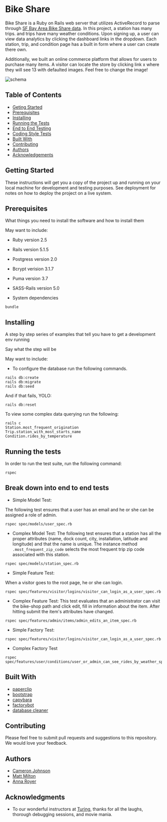 # Bike Share

Bike Share is a Ruby on Rails web server that utilizes ActiveRecord to parse through [SF Bay Area Bike Share data](https://www.kaggle.com/benhamner/sf-bay-area-bike-share/data). In this project, a station has many trips. and trips have many weather conditions. Upon signing up, a user can view data analytics by clicking the dashboard links in the dropdown. Each station, trip, and condition page has a built in form where a user can create there own.

Additionally, we built an online commerce platform that allows for users to purchase many items. A visitor can locate the store by clicking link x where they will see 13 with defaulted images. Feel free to change the image!  

![schema](https://i.imgur.com/2NsFqq6.png)
## Table of Contents
- [Geting Started](#getting-started)
- [Prerequisites](#prequisites)
- [Installing](#installing)
- [Running the Tests](#running-the-tests)
- [End to End Testing](#break-down-into-end-to-end-tests)
- [Coding Style Tests](#and-coding-style-tests)
- [Built With](#built-with)
- [Contributing](#contributing)
- [Authors](#authors)
- [Acknowledgements](#acknowledgments)

## Getting Started

These instructions will get you a copy of the project up and running on your local machine for development and testing purposes. See deployment for notes on how to deploy the project on a live system.

## Prerequisites

What things you need to install the software and how to install them

May want to include:

* Ruby version 2.5
* Rails version 5.1.5
* Postgress version 2.0
* Bcrypt verision 3.1.7  
* Puma version 3.7
* SASS-Rails version 5.0

* System dependencies

```
bundle
```

## Installing

A step by step series of examples that tell you have to get a development env running

Say what the step will be

May want to include:
* To configure the database run the following commands.

```
rails db:create
rails db:migrate
rails db:seed
```
And if that fails, YOLO:

```
rails db:reset
```
To view some complex data querying run the following:

```
rails c
Station.most_frequent_origination
Trip.station_with_most_starts_name
Condition.rides_by_temperature
```


## Running the tests
In order to run the test suite, run the following command:
```
rspec
```
## Break down into end to end tests

* Simple Model Test:

The following test ensures that a user has an email and he or she can be assigned a role of admin.

```
rspec spec/models/user_spec.rb
```

* Complex Model Test:
The following test ensures that a station has all the proper attributes (name, dock count, city, installation, latitude and longitude) and that the name is unique. The instance method ```.most_frequent_zip_code``` selects the most frequent trip zip code associated with this station.

```
rspec spec/models/station_spec.rb
```

* Simple Feature Test:

When a visitor goes to the root page, he or she can login.

```
rspec spec/features/visitor/logins/visitor_can_login_as_a_user_spec.rb
```

* Complex Feature Test:
This test evaluates that an administrator can visit the bike-shop path and click edit, fill in information about the item. After hitting submit the item's attributes have changed.

```
rspec spec/features/admin/items/admin_edits_an_item_spec.rb
```


* Simple Factory Test:

```
rspec spec/features/visitor/logins/visitor_can_login_as_a_user_spec.rb
```

* Complex Factory Test
```
rspec spec/features/user/conditions/user_or_admin_can_see_rides_by_weather_spec.rb
```


## Built With

* [paperclip](https://github.com/thoughtbot/paperclip)
* [bootstrap](https://github.com/twbs/bootstrap)
* [capybara](https://github.com/teamcapybara/capybara)
* [factorybot](https://github.com/thoughtbot/factory_bot)
* [database cleaner](https://github.com/DatabaseCleaner/database_cleaner)

## Contributing

Please feel free to submit pull requests and suggestions to this repository. We would love your feedback.

## Authors

* [Cameron Johnson](https://github.com/slimecog)
* [Matt Milton](https://github.com/mgmilton)
* [Anna Royer](https://github.com/annaroyer)

## Acknowledgments

* To our wonderful instructors at [Turing](https://github.com/turingschool), thanks for all the laughs, thorough debugging sessions, and movie mania.
